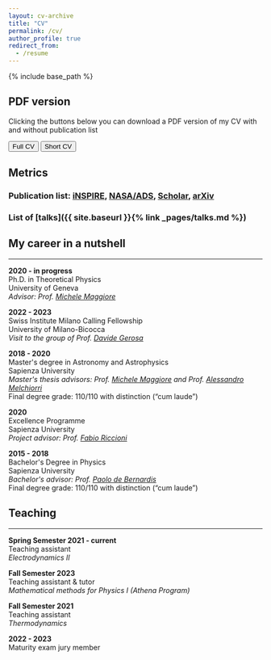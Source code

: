 ```yaml
---
layout: cv-archive
title: "CV"
permalink: /cv/
author_profile: true
redirect_from:
  - /resume
---
```


{% include base_path %}

## PDF version

Clicking the buttons below you can download a PDF version of my CV with and without publication list 

<a href="../assets/cv_pdf/cv_full.pdf" download="Iacovelli_CV_full.pdf"><button class="btn btn--custom">Full CV</button></a> <a href="../assets/cv_pdf/cv_short.pdf" download="Iacovelli_CV_short.pdf"><button class="btn btn--custom">Short CV</button></a>


## Metrics

### **Publication list:** <a href="https://inspirehep.net/authors/1844718" target="_blank" rel="noopener"><i class="ai ai-inspire ai-fw"></i> iNSPIRE</a>, <a href="https://ui.adsabs.harvard.edu/search/q=%20author%3A%22Iacovelli%2C%20Francesco%22&sort=date%20desc%2C%20bibcode%20desc&p_=0" target="_blank" rel="noopener"><i class="ai ai-ads-square ai-fw"></i> NASA/ADS</a>, <a href="https://scholar.google.com/citations?hl=it&user=aTpQvZAAAAAJ" target="_blank" rel="noopener"><i class="ai ai-google-scholar-square ai-fw"></i> Scholar</a>, <a href="https://arxiv.org/a/iacovelli_f_1.html" target="_blank" rel="noopener"><i class="ai ai-arxiv ai-fw"></i> arXiv</a>

### **List of** [**talks**]({{ site.baseurl }}{% link _pages/talks.md %})

## My career in a nutshell
---
**2020 - in progress**<br>
Ph.D. in Theoretical Physics<br>
University of Geneva<br>
*Advisor: Prof. <a href="https://fiteoweb.unige.ch/~maggiore/" target="_blank" rel="noopener">Michele Maggiore</a>*<br>

**2022 - 2023**<br>
Swiss Institute Milano Calling Fellowship<br>
University of Milano-Bicocca<br>
*Visit to the group of Prof. <a href="https://davidegerosa.com" target="_blank" rel="noopener">Davide Gerosa</a>*<br>

**2018 - 2020**<br>
Master's degree in Astronomy and Astrophysics<br>
Sapienza University<br>
*Master's thesis advisors: Prof. <a href="https://fiteoweb.unige.ch/~maggiore/" target="_blank" rel="noopener">Michele Maggiore</a> and Prof. <a href="https://research.uniroma1.it/researcher/418311ce942c3e1041e6d8cfa6664a6e7a76c53827741f5c00d08d22" target="_blank" rel="noopener">Alessandro Melchiorri</a>*<br>
Final degree grade: 110/110 with distinction (“cum laude”)<br>

**2020**<br>
Excellence Programme<br>
Sapienza University<br>
*Project advisor: Prof. <a href="https://www.roma1.infn.it/~riccionf/" target="_blank" rel="noopener">Fabio Riccioni</a>*<br>

**2015 - 2018**<br>
Bachelor's Degree in Physics<br>
Sapienza University<br>
*Bachelor's advisor: Prof. <a href="https://oberon.roma1.infn.it/pdb/" target="_blank" rel="noopener">Paolo de Bernardis</a>*<br>
Final degree grade: 110/110 with distinction (“cum laude”)<br>


## Teaching
---
**Spring Semester 2021 - current**<br>
Teaching assistant<br>
*Electrodynamics II*

**Fall Semester 2023**<br>
Teaching assistant & tutor<br>
*Mathematical methods for Physics I (Athena Program)*

**Fall Semester 2021**<br>
Teaching assistant<br>
*Thermodynamics*

**2022 - 2023**<br>
Maturity exam jury member<br>
